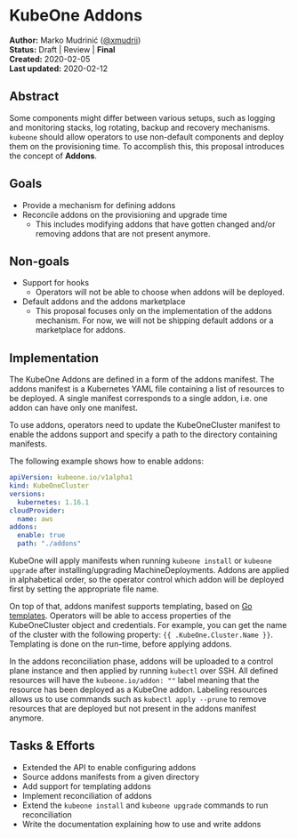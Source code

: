 # KubeOne Addons

**Author:** Marko Mudrinić ([@xmudrii](https://github.com/xmudrii))  
**Status:** Draft | Review | **Final**  
**Created:** 2020-02-05  
**Last updated:** 2020-02-12

## Abstract

Some components might differ between various setups, such as logging and
monitoring stacks, log rotating, backup and recovery mechanisms. `kubeone` should
allow operators to use non-default components and deploy them on the provisioning
time. To accomplish this, this proposal introduces the concept of **Addons**.

## Goals

* Provide a mechanism for defining addons
* Reconcile addons on the provisioning and upgrade time
  * This includes modifying addons that have gotten changed and/or removing addons
  that are not present anymore.

## Non-goals

* Support for hooks
  * Operators will not be able to choose when addons will be deployed.
* Default addons and the addons marketplace
  * This proposal focuses only on the implementation of the addons mechanism.
  For now, we will not be shipping default addons or a marketplace for addons.

## Implementation

The KubeOne Addons are defined in a form of the addons manifest. The addons manifest
is a Kubernetes YAML file containing a list of resources to be deployed. A single manifest
corresponds to a single addon, i.e. one addon can have only one manifest.

To use addons, operators need to update the KubeOneCluster manifest to enable 
the addons support and specify a path to the directory containing manifests.

The following example shows how to enable addons:
```yaml
apiVersion: kubeone.io/v1alpha1
kind: KubeOneCluster
versions:
  kubernetes: 1.16.1
cloudProvider:
  name: aws
addons:
  enable: true
  path: "./addons"
```

KubeOne will apply manifests when running `kubeone install` or `kubeone upgrade` after
installing/upgrading MachineDeployments. Addons are applied in alphabetical order,
so the operator control which addon will be deployed first by setting the appropriate file name.

On top of that, addons manifest supports templating, based on [Go templates][go-templates].
Operators will be able to access properties of the KubeOneCluster object and credentials.
For example, you can get the name of the cluster with the following property:
`{{ .KubeOne.Cluster.Name }}`. Templating is done on the run-time, before applying addons.

In the addons reconciliation phase, addons will be uploaded to a control plane
instance and then applied by running `kubectl` over SSH. All defined resources
will have the `kubeone.io/addon: ""` label meaning that the resource
has been deployed as a KubeOne addon. Labeling resources allows us to use commands such
as `kubectl apply --prune` to remove resources that are deployed but not present in the
addons manifest anymore.

## Tasks & Efforts

* Extended the API to enable configuring addons
* Source addons manifests from a given directory
* Add support for templating addons
* Implement reconciliation of addons
* Extend the `kubeone install` and `kubeone upgrade` commands to run reconciliation
* Write the documentation explaining how to use and write addons

[go-templates]: (https://golang.org/pkg/text/template/)